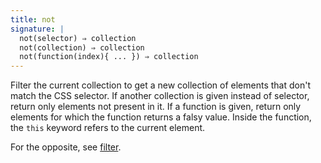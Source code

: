 ```yaml
---
title: not
signature: |
  not(selector) ⇒ collection
  not(collection) ⇒ collection
  not(function(index){ ... }) ⇒ collection
---
```


Filter the current collection to get a new collection of elements that don't
match the CSS selector. If another collection is given instead of selector,
return only elements not present in it. If a function is given, return only
elements for which the function returns a falsy value. Inside the function,
the `this` keyword refers to the current element.

For the opposite, see [filter](#filter).
